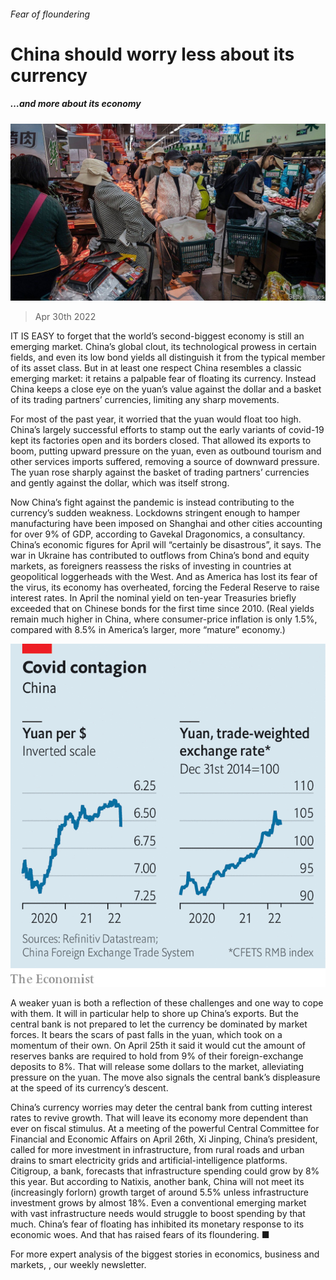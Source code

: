 ###### Fear of floundering

# China should worry less about its currency 

##### …and more about its economy 

![image](images/20220430_fnp503.jpg) 

> Apr 30th 2022 

IT IS EASY to forget that the world’s second-biggest economy is still an emerging market. China’s global clout, its technological prowess in certain fields, and even its low bond yields all distinguish it from the typical member of its asset class. But in at least one respect China resembles a classic emerging market: it retains a palpable fear of floating its currency. Instead China keeps a close eye on the yuan’s value against the dollar and a basket of its trading partners’ currencies, limiting any sharp movements.

For most of the past year, it worried that the yuan would float too high. China’s largely successful efforts to stamp out the early variants of covid-19 kept its factories open and its borders closed. That allowed its exports to boom, putting upward pressure on the yuan, even as outbound tourism and other services imports suffered, removing a source of downward pressure. The yuan rose sharply against the basket of trading partners’ currencies and gently against the dollar, which was itself strong.


Now China’s fight against the pandemic is instead contributing to the currency’s sudden weakness. Lockdowns stringent enough to hamper manufacturing have been imposed on Shanghai and other cities accounting for over 9% of GDP, according to Gavekal Dragonomics, a consultancy. China’s economic figures for April will “certainly be disastrous”, it says. The war in Ukraine has contributed to outflows from China’s bond and equity markets, as foreigners reassess the risks of investing in countries at geopolitical loggerheads with the West. And as America has lost its fear of the virus, its economy has overheated, forcing the Federal Reserve to raise interest rates. In April the nominal yield on ten-year Treasuries briefly exceeded that on Chinese bonds for the first time since 2010. (Real yields remain much higher in China, where consumer-price inflation is only 1.5%, compared with 8.5% in America’s larger, more “mature” economy.)

![image](images/20220430_FNC089.png) 


A weaker yuan is both a reflection of these challenges and one way to cope with them. It will in particular help to shore up China’s exports. But the central bank is not prepared to let the currency be dominated by market forces. It bears the scars of past falls in the yuan, which took on a momentum of their own. On April 25th it said it would cut the amount of reserves banks are required to hold from 9% of their foreign-exchange deposits to 8%. That will release some dollars to the market, alleviating pressure on the yuan. The move also signals the central bank’s displeasure at the speed of its currency’s descent.

China’s currency worries may deter the central bank from cutting interest rates to revive growth. That will leave its economy more dependent than ever on fiscal stimulus. At a meeting of the powerful Central Committee for Financial and Economic Affairs on April 26th, Xi Jinping, China’s president, called for more investment in infrastructure, from rural roads and urban drains to smart electricity grids and artificial-intelligence platforms. Citigroup, a bank, forecasts that infrastructure spending could grow by 8% this year. But according to Natixis, another bank, China will not meet its (increasingly forlorn) growth target of around 5.5% unless infrastructure investment grows by almost 18%. Even a conventional emerging market with vast infrastructure needs would struggle to boost spending by that much. China’s fear of floating has inhibited its monetary response to its economic woes. And that has raised fears of its floundering. ■

For more expert analysis of the biggest stories in economics, business and markets, , our weekly newsletter.

